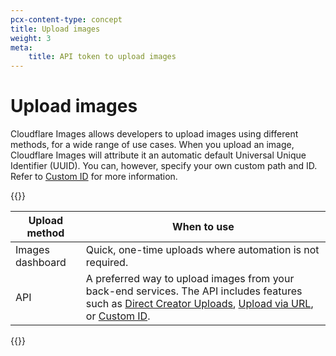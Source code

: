 ```yaml
---
pcx-content-type: concept
title: Upload images
weight: 3
meta:
    title: API token to upload images
---
```


# Upload images

Cloudflare Images allows developers to upload images using different methods, for a wide range of use cases. When you upload an image, Cloudflare Images will attribute it an automatic default Universal Unique Identifier (UUID). You can, however, specify your own custom path and ID. Refer to [Custom ID](/images/cloudflare-images/upload-images/custom-id/) for more information.

{{<table-wrap>}}

Upload method          | When to use
---------------------- | -----------
Images dashboard       | Quick, one-time uploads where automation is not required.
API                    | A preferred way to upload images from your back-end services. The API includes features such as [Direct Creator Uploads](/images/cloudflare-images/upload-images/direct-creator-upload/), [Upload via URL](/images/cloudflare-images/upload-images/upload-via-url/), or [Custom ID](/images/cloudflare-images/upload-images/custom-id/).

{{</table-wrap>}}